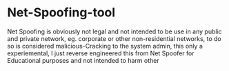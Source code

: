 Net-Spoofing-tool
=================

Net Spoofing  is obviously not legal and not intended to be use in any public and private network,  eg. corporate or other non-residential networks, to do so is considered malicious-Cracking to the system admin, this only a experiemental, I just reverse engineered  this from Net Spoofer for Educational purposes and not intended to harm other
